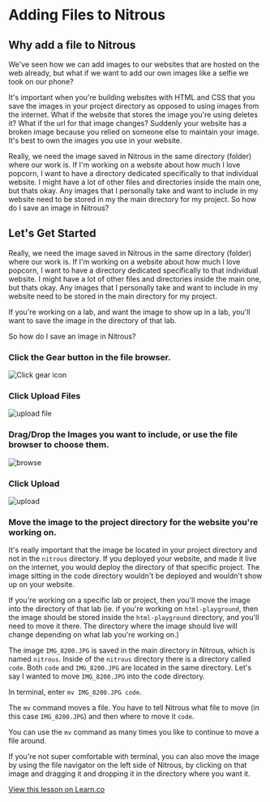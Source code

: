 # Adding Files to Nitrous

## Why add a file to Nitrous
We've seen how we can add images to our websites that are hosted on the web already, but what if we want to add our own images like a selfie we took on our phone? 


It's important when you're building websites with HTML and CSS that you save the images in your project directory as opposed to using images from the internet. What if the website that stores the image you're using deletes it? What if the url for that image changes? Suddenly your website has a broken image because you relied on someone else to maintain your image. It's best to own the images you use in your website.

Really, we need the image saved in Nitrous in the same directory (folder) where our work is. If I'm working on a website about how much I love popcorn, I want to have a directory dedicated specifically to that individual website. I might have a lot of other files and directories inside the main one, but thats okay. Any images that I personally take and want to include in my website need to be stored in my the main directory for my project. So how do I save an image in Nitrous?


## Let's Get Started

Really, we need the image saved in Nitrous in the same directory (folder) where our work is. If I'm working on a website about how much I love popcorn, I want to have a directory dedicated specifically to that individual website. I might have a lot of other files and directories inside the main one, but thats okay. Any images that I personally take and want to include in my website need to be stored in the main directory for my project.

If you're working on a lab, and want the image to show up in a lab, you'll want to save the image in the directory of that lab.

So how do I save an image in Nitrous?


### Click the Gear button in the file browser.

<img src="https://s3.amazonaws.com/after-school-assets/nitrous-add-image.png" alt="Click gear icon">

### Click Upload Files

<img src="https://s3.amazonaws.com/after-school-assets/nitrous-add-image-upload-file.png" alt="upload file">

### Drag/Drop the Images you want to include, or use the file browser to choose them.

<img src="https://s3.amazonaws.com/after-school-assets/nitrous-add-image-browse.png" alt="browse">

### Click Upload

<img src="https://s3.amazonaws.com/after-school-assets/nitrous-add-image-upload.png" alt="upload">

### Move the image to the project directory for the website you're working on. 

It's really important that the image be located in your project directory and not in the `nitrous` directory. If you deployed your website, and made it live on the internet, you would deploy the directory of that specific project. The image sitting in the code directory wouldn't be deployed and wouldn't show up on your website.

If you're working on a specific lab or project, then you'll move the image into the directory of that lab (ie. if you're working on `html-playground`, then the image should be stored inside the `html-playground` directory, and you'll need to move it there. The directory where the image should live will change depending on what lab you're working on.)

The image `IMG_8200.JPG` is saved in the main directory in Nitrous, which is named `nitrous`. Inside of the `nitrous` directory there is a directory called `code`. Both `code` and `IMG_8200.JPG` are located in the same directory. Let's say I wanted to move `IMG_8200.JPG` into the code directory.

In terminal, enter `mv IMG_8200.JPG code`. 

The `mv` command moves a file. You have to tell Nitrous what file to move (in this case `IMG_8200.JPG`) and then where to move it `code`. 

You can use the `mv` command as many times you like to continue to move a file around.

If you're not super comfortable with terminal, you can also move the image by using the file navigator on the left side of Nitrous, by clicking on that image and dragging it and dropping it in the directory where you want it.

<a href='https://learn.co/lessons/hs-adding-files-to-nitrous' data-visibility='hidden'>View this lesson on Learn.co</a>
